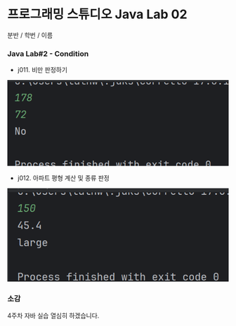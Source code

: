 # 프로그래밍 스튜디오 Java Lab 02
분반 / 학번 / 이름

### Java Lab#2 - Condition
- j011. 비만 판정하기

![j011](./captures/j011.png)

- j012. 아파트 평형 계산 및 종류 판정

![j012](./captures/j012.png)


### 소감
4주차 자바 실습 열심히 하겠습니다.

